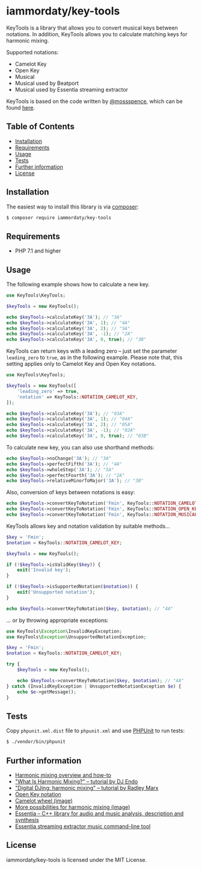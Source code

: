 # iammordaty/key-tools

KeyTools is a library that allows you to convert musical keys between notations. In addition, KeyTools allows you to calculate matching keys for harmonic mixing.

Supported notations:
* Camelot Key
* Open Key
* Musical
* Musical used by Beatport
* Musical used by Essentia streaming extractor

KeyTools is based on the code written by [@mossspence](https://github.com/mossspence), which can be found 
[here](https://github.com/mossspence/trakofflive/blob/master/appsrc/moss/musicapp/finder/keyTools.php).

## Table of Contents

- [Installation](#installation)
- [Requirements](#requirements)
- [Usage](#usage)
- [Tests](#tests)
- [Further information](#further-information)
- [License](#license)

## Installation

The easiest way to install this library is via [composer](https://getcomposer.org):

```bash
$ composer require iammordaty/key-tools
```

## Requirements

* PHP 7.1 and higher

## Usage

The following example shows how to calculate a new key.

```php
use KeyTools\KeyTools;

$keyTools = new KeyTools();

echo $keyTools->calculateKey('3A'); // "3A"
echo $keyTools->calculateKey('3A', 1); // "4A"
echo $keyTools->calculateKey('3A', 2); // "5A"
echo $keyTools->calculateKey('3A', -1); // "2A"
echo $keyTools->calculateKey('3A', 0, true); // "3B"
```

KeyTools can return keys with a leading zero – just set the parameter `leading_zero` to `true`,
as in the following example. Please note that, this setting applies only to Camelot Key and Open Key notations.

```php
use KeyTools\KeyTools;

$keyTools = new KeyTools([ 
    'leading_zero' => true, 
    'notation' => KeyTools::NOTATION_CAMELOT_KEY, 
]);

echo $keyTools->calculateKey('3A'); // "03A"
echo $keyTools->calculateKey('3A', 1); // "04A"
echo $keyTools->calculateKey('3A', 2); // "05A"
echo $keyTools->calculateKey('3A', -1); // "02A"
echo $keyTools->calculateKey('3A', 0, true); // "03B"
```

To calculate new key, you can also use shorthand methods:

```php
echo $keyTools->noChange('3A'); // "3A"
echo $keyTools->perfectFifth('3A'); // "4A"
echo $keyTools->wholeStep('3A'); // "5A"
echo $keyTools->perfectFourth('3A'); // "2A"
echo $keyTools->relativeMinorToMajor('3A'); // "3B"
```

Also, conversion of keys between notations is easy:

```php
echo $keyTools->convertKeyToNotation('Fmin', KeyTools::NOTATION_CAMELOT_KEY); // "4A"
echo $keyTools->convertKeyToNotation('Fmin', KeyTools::NOTATION_OPEN_KEY); // "9M"
echo $keyTools->convertKeyToNotation('Fmin', KeyTools::NOTATION_MUSICAL); // = "Fm"
```

KeyTools allows key and notation validation by suitable methods...

```php
$key = 'Fmin';
$notation = KeyTools::NOTATION_CAMELOT_KEY;

$keyTools = new KeyTools();

if (!$keyTools->isValidKey($key)) {
    exit('Invalid key');
}

if (!$keyTools->isSupportedNotation($notation)) {
    exit('Unsupported notation');
}

echo $keyTools->convertKeyToNotation($key, $notation); // "4A"
```

... or by throwing appropriate exceptions:

```php
use KeyTools\Exception\InvalidKeyException;
use KeyTools\Exception\UnsupportedNotationException;

$key = 'Fmin';
$notation = KeyTools::NOTATION_CAMELOT_KEY;

try {
    $keyTools = new KeyTools();

    echo $keyTools->convertKeyToNotation($key, $notation); // "4A"
} catch (InvalidKeyException | UnsupportedNotationException $e) {
    echo $e->getMessage();
}
```

## Tests

Copy `phpunit.xml.dist` file to `phpunit.xml` and use [PHPUnit](https://phpunit.de) to run tests:

```bash
$ ./vendor/bin/phpunit
```

## Further information

 - [Harmonic mixing overview and how-to](http://www.harmonic-mixing.com/HowTo.aspx)
 - ["What Is Harmonic Mixing?" – tutorial by DJ Endo](http://blog.dubspot.com/harmonic-mixing-w-dj-endo-part-1/)
 - ["Digital DJing: harmonic mixing" – tutorial by Radley Marx](https://radleymarx.com/djs/digital-djing-harmonic-mixing/)
 - [Open Key notation](https://beatunes.com/en/open-key-notation.html)
 - [Camelot wheel (image)](https://forums.pioneerdj.com/hc/user_images/yBXP1v0OnnB8wIrg3_mbpw.jpeg)
 - [More possibilities for harmonic mixing (image)](https://imgur.com/KYw9IBE)
 - [Essentia – C++ library for audio and music analysis, description and synthesis](https://github.com/MTG/essentia)
 - [Essentia streaming extractor music command-line tool](https://essentia.upf.edu/streaming_extractor_music.html)

## License

iammordaty/key-tools is licensed under the MIT License.
